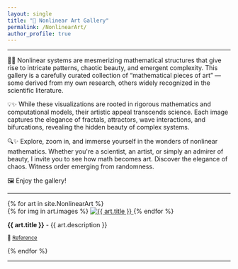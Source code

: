 ```yaml
---
layout: single
title: "🎨 Nonlinear Art Gallery"
permalink: /NonlinearArt/
author_profile: true
---
```


---

🔬✨ Nonlinear systems are mesmerizing mathematical structures that give rise to intricate patterns, chaotic beauty, and emergent complexity. This gallery is a carefully curated collection of “mathematical pieces of art” — some derived from my own research, others widely recognized in the scientific literature.

💡✨ While these visualizations are rooted in rigorous mathematics and computational models, their artistic appeal transcends science. Each image captures the elegance of fractals, attractors, wave interactions, and bifurcations, revealing the hidden beauty of complex systems.

🔍✨ Explore, zoom in, and immerse yourself in the wonders of nonlinear mathematics. Whether you're a scientist, an artist, or simply an admirer of beauty, I invite you to see how math becomes art. Discover the elegance of chaos. Witness order emerging from randomness.

🖼️ Enjoy the gallery!

---

<div class="gallery-container">
  {% for art in site.NonlinearArt %}
  <div class="gallery-item">
    {% for img in art.images %}
    <a href="{{ img }}" data-lightbox="{{ art.title }}" data-title="{{ art.title }}">
      <img src="{{ img }}" alt="{{ art.title }}">
    </a>
    {% endfor %}
    <p><strong>{{ art.title }}</strong> - {{ art.description }}</p>
    <p><small>📖 <a href="{{ art.reference }}" target="_blank">Reference</a></small></p>
  </div>
  {% endfor %}
</div>


---


